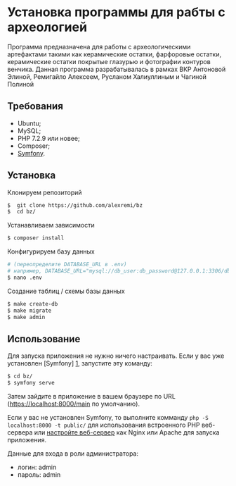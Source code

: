 Установка программы для рабты с археологией
========================

Программа предназначена для работы с археологическими артефактами такими как керамические остатки, фарфоровые остатки, керамические остатки покрытые глазурью и фотографии контуров венчика.
Данная программа разрабатывалась в рамках ВКР Антоновой Элиной, Ремигайло Алексеем, Русланом Халиуллиным и Чагиной Полиной

Требования
------------

  * Ubuntu;
  * MySQL;
  * PHP 7.2.9 или новее;
  * Composer;
  * [Symfony][1].

Установка
------------

Клонируем репозиторий
```bash
$  git clone https://github.com/alexremi/bz
$  cd bz/
```
Устанавливаем зависимости
```bash
$ composer install
```
Конфигурируем базу данных
```bash
# (переопределите DATABASE_URL в .env)
# например, DATABASE_URL="mysql://db_user:db_password@127.0.0.1:3306/db_name"
$ nano .env
```

Создание таблиц / схемы базы данных
```bash
$ make create-db
$ make migrate
$ make admin
```

Использование
-----
Для запуска приложения не нужно ничего настраивать. Если у вас уже установлен
[Symfony] [1], запустите эту команду:
```bash
$ cd bz/
$ symfony serve
```

Затем зайдите в приложение в вашем браузере по URL (<https://localhost:8000/main> по умолчанию).

Если у вас не установлен Symfony, то выполните комманду `php -S localhost:8000 -t public/`
для использования встроенного PHP веб-сервера или [настройте веб-сервер][2] как Nginx или
Apache для запуска приложения.

Данные для входа в роли администратора: 
* логин: admin 
* пароль: admin

[1]: https://symfony.com/download
[2]: https://symfony.com/doc/current/cookbook/configuration/web_server_configuration.html


